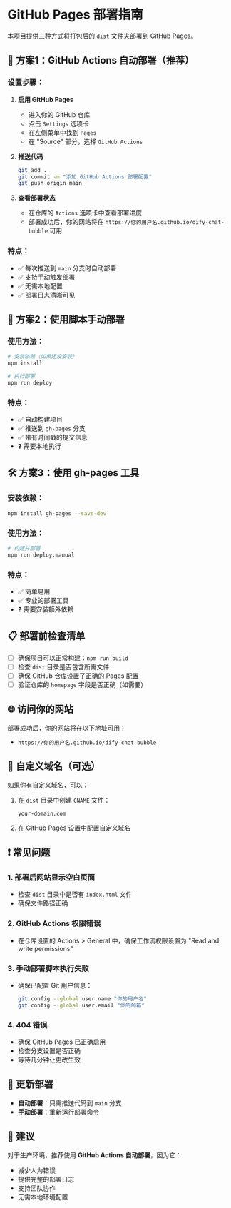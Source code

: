 # GitHub Pages 部署指南

本项目提供三种方式将打包后的 `dist` 文件夹部署到 GitHub Pages。

## 🚀 方案1：GitHub Actions 自动部署（推荐）

### 设置步骤：

1. **启用 GitHub Pages**
   - 进入你的 GitHub 仓库
   - 点击 `Settings` 选项卡
   - 在左侧菜单中找到 `Pages`
   - 在 "Source" 部分，选择 `GitHub Actions`

2. **推送代码**
   ```bash
   git add .
   git commit -m "添加 GitHub Actions 部署配置"
   git push origin main
   ```

3. **查看部署状态**
   - 在仓库的 `Actions` 选项卡中查看部署进度
   - 部署成功后，你的网站将在 `https://你的用户名.github.io/dify-chat-bubble` 可用

### 特点：
- ✅ 每次推送到 `main` 分支时自动部署
- ✅ 支持手动触发部署
- ✅ 无需本地配置
- ✅ 部署日志清晰可见

## 📝 方案2：使用脚本手动部署

### 使用方法：
```bash
# 安装依赖（如果还没安装）
npm install

# 执行部署
npm run deploy
```

### 特点：
- ✅ 自动构建项目
- ✅ 推送到 `gh-pages` 分支
- ✅ 带有时间戳的提交信息
- ❓ 需要本地执行

## 🛠️ 方案3：使用 gh-pages 工具

### 安装依赖：
```bash
npm install gh-pages --save-dev
```

### 使用方法：
```bash
# 构建并部署
npm run deploy:manual
```

### 特点：
- ✅ 简单易用
- ✅ 专业的部署工具
- ❓ 需要安装额外依赖

## 📋 部署前检查清单

- [ ] 确保项目可以正常构建：`npm run build`
- [ ] 检查 `dist` 目录是否包含所需文件
- [ ] 确保 GitHub 仓库设置了正确的 Pages 配置
- [ ] 验证仓库的 `homepage` 字段是否正确（如需要）

## 🌐 访问你的网站

部署成功后，你的网站将在以下地址可用：
- `https://你的用户名.github.io/dify-chat-bubble`

## 🔧 自定义域名（可选）

如果你有自定义域名，可以：

1. 在 `dist` 目录中创建 `CNAME` 文件：
   ```
   your-domain.com
   ```

2. 在 GitHub Pages 设置中配置自定义域名

## ❗ 常见问题

### 1. 部署后网站显示空白页面
- 检查 `dist` 目录中是否有 `index.html` 文件
- 确保文件路径正确

### 2. GitHub Actions 权限错误
- 在仓库设置的 Actions > General 中，确保工作流权限设置为 "Read and write permissions"

### 3. 手动部署脚本执行失败
- 确保已配置 Git 用户信息：
  ```bash
  git config --global user.name "你的用户名"
  git config --global user.email "你的邮箱"
  ```

### 4. 404 错误
- 确保 GitHub Pages 已正确启用
- 检查分支设置是否正确
- 等待几分钟让更改生效

## 📝 更新部署

- **自动部署**：只需推送代码到 `main` 分支
- **手动部署**：重新运行部署命令

## 🎯 建议

对于生产环境，推荐使用 **GitHub Actions 自动部署**，因为它：
- 减少人为错误
- 提供完整的部署日志
- 支持团队协作
- 无需本地环境配置 